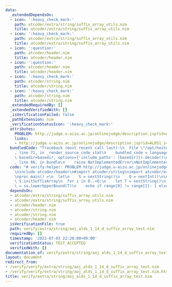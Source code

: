 ```yaml
---
data:
  _extendedDependsOn:
  - icon: ':heavy_check_mark:'
    path: atcoder/extra/string/suffix_array_utils.nim
    title: atcoder/extra/string/suffix_array_utils.nim
  - icon: ':heavy_check_mark:'
    path: atcoder/extra/string/suffix_array_utils.nim
    title: atcoder/extra/string/suffix_array_utils.nim
  - icon: ':question:'
    path: atcoder/header.nim
    title: atcoder/header.nim
  - icon: ':question:'
    path: atcoder/header.nim
    title: atcoder/header.nim
  - icon: ':heavy_check_mark:'
    path: atcoder/string.nim
    title: atcoder/string.nim
  - icon: ':heavy_check_mark:'
    path: atcoder/string.nim
    title: atcoder/string.nim
  _extendedRequiredBy: []
  _extendedVerifiedWith: []
  _isVerificationFailed: false
  _pathExtension: nim
  _verificationStatusIcon: ':heavy_check_mark:'
  attributes:
    PROBLEM: http://judge.u-aizu.ac.jp/onlinejudge/description.jsp?id=ALDS1_14_D
    links:
    - http://judge.u-aizu.ac.jp/onlinejudge/description.jsp?id=ALDS1_14_D
  bundledCode: "Traceback (most recent call last):\n  File \"/opt/hostedtoolcache/Python/3.10.7/x64/lib/python3.10/site-packages/onlinejudge_verify/documentation/build.py\"\
    , line 71, in _render_source_code_stat\n    bundled_code = language.bundle(stat.path,\
    \ basedir=basedir, options={'include_paths': [basedir]}).decode()\n  File \"/opt/hostedtoolcache/Python/3.10.7/x64/lib/python3.10/site-packages/onlinejudge_verify/languages/nim.py\"\
    , line 86, in bundle\n    raise NotImplementedError\nNotImplementedError\n"
  code: "# verify-helper: PROBLEM http://judge.u-aizu.ac.jp/onlinejudge/description.jsp?id=ALDS1_14_D\n\
    \ninclude atcoder/header\n#import atcoder/string\nimport atcoder/extra/string/suffix_array_utils\n\
    \nproc main() =\n  let\n    S = nextString()\n    Q = nextInt()\n\n  var sa =\
    \ S.initSuffixArray\n  for i in 0..<Q:\n    let T = nextString()\n    let range\
    \ = sa.lowerUpperBound(T)\n    echo if range[0] != range[1]: 1 else: 0\n\nmain()\n"
  dependsOn:
  - atcoder/extra/string/suffix_array_utils.nim
  - atcoder/extra/string/suffix_array_utils.nim
  - atcoder/header.nim
  - atcoder/string.nim
  - atcoder/string.nim
  - atcoder/header.nim
  isVerificationFile: true
  path: verify/extra/string/aoj_alds_1_14_d_suffix_array_test.nim
  requiredBy: []
  timestamp: '2022-07-03 22:20:00+09:00'
  verificationStatus: TEST_ACCEPTED
  verifiedWith: []
documentation_of: verify/extra/string/aoj_alds_1_14_d_suffix_array_test.nim
layout: document
redirect_from:
- /verify/verify/extra/string/aoj_alds_1_14_d_suffix_array_test.nim
- /verify/verify/extra/string/aoj_alds_1_14_d_suffix_array_test.nim.html
title: verify/extra/string/aoj_alds_1_14_d_suffix_array_test.nim
---
```

